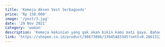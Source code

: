 ```yaml
---
title: 'Kemeja Aksen Vest Serbagoods'
price: 'Rp 158.000'
image: '/post/3.jpg'
date: '29 Nov 2021'
category: 'woman'
description: 'Kemeja kekinian yang gak akan bikin kamu mati gaya. Bahan katun premium tentu bikin kemeja ini bakal nyaman banget buat kamu pakai saat beraktivitas'
link: 'https://shopee.co.id/product/96673808/13945483345?smtt=0.286131287-1638096055.9'
---
```

